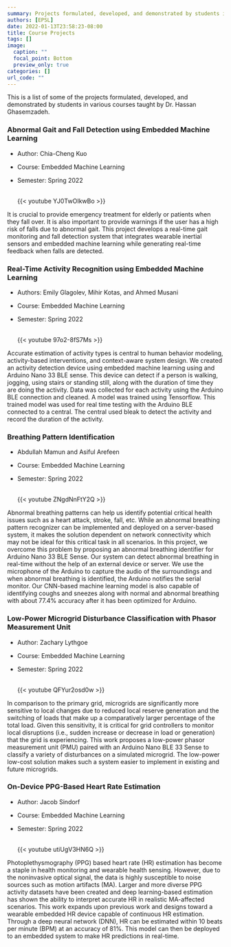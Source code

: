 ```yaml
---
summary: Projects formulated, developed, and demonstrated by students in various courses taught by Dr. Hassan Ghasemzadeh.  
authors: [EPSL]
date: 2022-01-13T23:58:23-08:00
title: Course Projects
tags: []
image:
  caption: ""
  focal_point: Bottom
  preview_only: true
categories: []
url_code: ""
---
```

<!-- 
The format of each project listing follows 

SN. **Project Name** by *Student names*

    Summary or Abstract. [GitHub](Link) if available
    
    {{< youtube YJ0TwOIkwBo >}} - link of the youtube video demo

    To include image, add the image to this folder and use 
    ![](imageName.format)
-->

This is a list of some of the projects formulated, developed, and demonstrated by students in various courses taught by Dr. Hassan Ghasemzadeh.

### Abnormal Gait and Fall Detection using Embedded Machine Learning

- Author: Chia-Cheng Kuo
- Course: Embedded Machine Learning
- Semester: Spring 2022

    <br/>
    {{< youtube YJ0TwOIkwBo >}}
    <br/>

It is crucial to provide emergency treatment for elderly or patients when they fall over. It is also important to provide warnings if the user has a high risk of falls due to abnormal gait. This project develops a real-time gait monitoring and fall detection system that integrates wearable inertial sensors and embedded machine learning while generating real-time feedback when falls are detected.

### Real-Time Activity Recognition using Embedded Machine Learning

- Authors: Emily Glagolev, Mihir Kotas, and Ahmed Musani
- Course: Embedded Machine Learning
- Semester: Spring 2022

    <br/>
    {{< youtube 97o2-8fS7Ms >}}
    <br/>

Accurate estimation of activity types is central to human behavior modeling, activity-based interventions, and context-aware system design. We created an activity detection device using embedded machine learning using and Arduino Nano 33 BLE sense. This device can detect if a person is walking, jogging, using stairs or standing still, along with the duration of time they are doing the activity. Data was collected for each activity using the Arduino BLE connection and cleaned. A model was trained using Tensorflow. This trained model was used for real time testing with the Arduino BLE connected to a central. The central used bleak to detect the activity and record the duration of the activity.

### Breathing Pattern Identification  

- Abdullah Mamun and Asiful Arefeen
- Course: Embedded Machine Learning
- Semester: Spring 2022

    <br/>
    {{< youtube ZNgdNnFtY2Q >}}
    <br/>

Abnormal breathing patterns can help us identify potential critical health issues such as a heart attack, stroke, fall, etc. While an abnormal breathing pattern recognizer can be implemented and deployed on a server-based system, it makes the solution dependent on network connectivity which may not be ideal for this critical task in all scenarios. In this project, we overcome this problem by proposing an abnormal breathing identifier for Arduino Nano 33 BLE Sense. Our system can detect abnormal breathing in real-time without the help of an external device or server. We use the microphone of the Arduino to capture the audio of the surroundings and when abnormal breathing is identified, the Arduino notifies the serial monitor. Our CNN-based machine learning model is also capable of identifying coughs and sneezes along with normal and abnormal breathing with about 77.4% accuracy after it has been optimized for Arduino.

### Low-Power Microgrid Disturbance Classification with Phasor Measurement Unit

- Author: Zachary Lythgoe
- Course: Embedded Machine Learning
- Semester: Spring 2022

    <br/>
    {{< youtube QFYur2osd0w >}}
    <br/>
    
In comparison to the primary grid, microgrids are significantly more sensitive to local changes due to reduced local reserve generation and the switching of loads that make up a comparatively larger percentage of the total load. Given this sensitivity, it is critical for grid controllers to monitor local disruptions (i.e., sudden increase or decrease in load or generation) that the grid is experiencing. This work proposes a low-power phasor measurement unit (PMU) paired with an Arduino Nano BLE 33 Sense to classify a variety of disturbances on a simulated microgrid. The low-power low-cost solution makes such a system easier to implement in existing and future microgrids.


### On-Device PPG-Based Heart Rate Estimation 

- Author: Jacob Sindorf
- Course: Embedded Machine Learning
- Semester: Spring 2022

    <br/>
    {{< youtube utiUgV3HN6Q >}}
    <br/>
    
Photoplethysmography (PPG) based heart rate (HR) estimation has become a staple in health monitoring and wearable health sensing. However, due to the noninvasive optical signal, the data is highly susceptible to noise sources such as motion artifacts (MA). Larger and more diverse PPG activity datasets have been created and deep learning-based estimation has shown the ability to interpret accurate HR in realistic MA-affected scenarios. This work expands upon previous work and designs toward a wearable embedded HR device capable of continuous HR estimation. Through a deep neural network (DNN), HR can be estimated within 10 beats per minute (BPM) at an accuracy of 81%. This model can then be deployed to an embedded system to make HR predictions in real-time.
